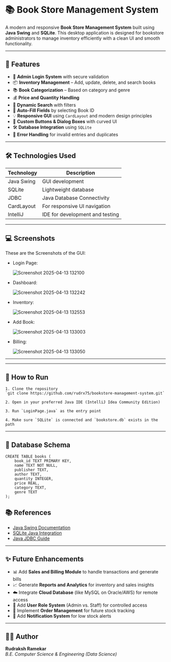

# 📚 Book Store Management System

A modern and responsive **Book Store Management System** built using **Java Swing** and **SQLite**. This desktop application is designed for bookstore administrators to manage inventory efficiently with a clean UI and smooth functionality.

---

## 🚀 Features

- 🧾 **Admin Login System** with secure validation
- 📦 **Inventory Management** – Add, update, delete, and search books
- 📚 **Book Categorization** – Based on category and genre
- 💰 **Price and Quantity Handling**
- 🔎 **Dynamic Search** with filters
- 🧠 **Auto-Fill Fields** by selecting Book ID
- 💡 **Responsive GUI** using `CardLayout` and modern design principles
- 🎨 **Custom Buttons & Dialog Boxes** with curved UI
- 🛠 **Database Integration** using `SQLite`
- 🔐 **Error Handling** for invalid entries and duplicates

---

## 🛠 Technologies Used

| Technology        | Description                            |
|------------------|----------------------------------------|
| Java Swing        | GUI development                       |
| SQLite            | Lightweight database                   |
| JDBC              | Java Database Connectivity             |
| CardLayout        | For responsive UI navigation           |
| IntelliJ | IDE for development and testing                 |

---

## 💻 Screenshots
These are the Screenshots of the GUI: 
- Login Page:

  ![Screenshot 2025-04-13 132100](https://github.com/user-attachments/assets/9a5a2c5f-ac2b-4332-8be1-79c762a73d2c)
- Dashboard:

  ![Screenshot 2025-04-13 132242](https://github.com/user-attachments/assets/d21da7a6-d566-4844-9902-31b1d5d3c9c7)
- Inventory:

  ![Screenshot 2025-04-13 132553](https://github.com/user-attachments/assets/71711c05-316b-47b7-9b12-1f4486b1cf8b)
- Add Book:

  ![Screenshot 2025-04-13 133003](https://github.com/user-attachments/assets/9ff4d0f0-defa-4f8c-b7fc-d28153a8d11a)
- Billing:

  ![Screenshot 2025-04-13 133050](https://github.com/user-attachments/assets/46bdedeb-6ece-4c99-a330-cc80276e5c03)



---


---

## 📝 How to Run

    1. Clone the repository  
    `git clone https://github.com/rudrx75/bookstore-management-system.git`

    2. Open in your preferred Java IDE (IntelliJ Idea Community Edition)

    3. Run `LoginPage.java` as the entry point

    4. Make sure `SQLite` is connected and `bookstore.db` exists in the path

---

## 📂 Database Schema
    CREATE TABLE books (
        book_id TEXT PRIMARY KEY,
        name TEXT NOT NULL,
        publisher TEXT,
        author TEXT,
        quantity INTEGER,
        price REAL,
        category TEXT,
        genre TEXT
    );



## 📚 References

- [Java Swing Documentation](https://docs.oracle.com/javase/tutorial/uiswing/)
- [SQLite Java Integration](https://www.sqlitetutorial.net/sqlite-java/)
- [Java JDBC Guide](https://www.javatpoint.com/java-jdbc)

---

## ✨ Future Enhancements

- 📊 Add **Sales and Billing Module** to handle transactions and generate bills
- 📈 Generate **Reports and Analytics** for inventory and sales insights
- ☁️ Integrate **Cloud Database** (like MySQL on Oracle/AWS) for remote access
- 👥 Add **User Role System** (Admin vs. Staff) for controlled access
- 🛒 Implement **Order Management** for future stock tracking
- 🔔 Add **Notification System** for low stock alerts

---

## 🧑‍💻 Author

**Rudraksh Ramekar**  
_B.E. Computer Science & Engineering (Data Science)_
